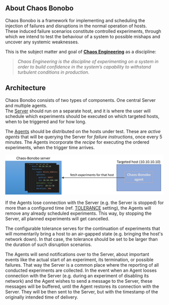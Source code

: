 ## About Chaos Bonobo

Chaos Bonobo is a framework for implementing and scheduling the injection of failures and disruptions in the normal operation of hosts.  
These induced failure scenarios constitute controlled experiments, through which we intend to test the behaviour of a system to possible mishaps 
and uncover any systemic weaknesses.   

This is the subject matter and goal of [**Chaos Engineering**](https://principlesofchaos.org/) as a discipline:
> *Chaos Engineering is the discipline of experimenting on a system in order to build confidence in the system’s capability to withstand turbulent conditions in production.*


## Architecture

Chaos Bonobo consists of two types of components. One central Server and multiple agents.  
The <u>Server</u> should run on a separate host, and it is where the user will schedule which experiments should be executed on which targeted hosts, when to be triggered and for how long.  

The <u>Agents</u> should be distributed on the hosts under test. These are *active agents* that will be querying the Server for *failure instructions*, once every 5 minutes. The Agents incorporate the *recipe* for executing the ordered experiments, when the trigger time arrives.  

![Components](img/components.png)

If the Agents lose connection with the Server (e.g. the Server is stopped) for more than a configured time (ref. [TOLERANCE](installation.md#agent-configuration) setting), the Agents will remove any already scheduled experiments. This way, by stopping the Server, all planned experiments will get cancelled.  

The configurable tolerance serves for the continuation of experiments that will momentarily bring a host to an air-gapped state (e.g. bringing the host's network down). In that case, the tolerance should be set to be larger than the duration of such disruption scenarios.   

The Agents will send notifications over to the Server, about important events like the actual start of an experiment, its termination, or possible failures.  That way the Server is a common place where the reporting of all conducted experiments are collected. In the event when an Agent looses connection with the Server (e.g. during an experiment of disabling its network) and the Agent wishes to send a message to the Server, these messages will be buffered, until the Agent restores its connection with the Server. They will be then sent to the Server, but with the timestamp of the originally intended time of delivery.  

